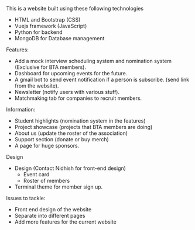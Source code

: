 This is a website built using these following technologies
- HTML and Bootstrap (CSS)
- Vuejs framework (JavaScript)
- Python for backend
- MongoDB for Database management

Features:
- Add a mock interview scheduling system and nomination system (Exclusive for BTA members).
- Dashboard for upcoming events for the future.    
- A gmail bot to send event notification if a person is subscribe. (send link from the website).
- Newsletter (notify users with various stuff).
- Matchmaking tab for companies to recruit members.

Information:
- Student highlights (nomination system in the features)
- Project showcase (projects that BTA members are doing)
- About us (update the roster of the association)
- Support section (donate or buy merch)
- A page for huge sponsors.

Design
- Design (Contact Nidhish for front-end design)
    - Event card
    - Roster of members
- Terminal theme for member sign up.

Issues to tackle:
- Front end design of the website
- Separate into different pages
- Add more features for the current website

